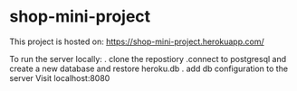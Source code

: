# shop-mini-project


This project is hosted on: https://shop-mini-project.herokuapp.com/

To run the server locally:
 . clone the repostiory
 .connect to postgresql and create a new database and restore heroku.db 
 . add db configuration to the server
 Visit localhost:8080
